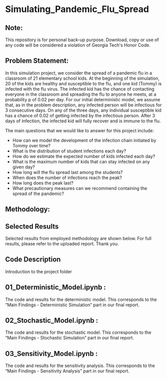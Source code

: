 # Simulating_Pandemic_Flu_Spread

## Note:
This repository is for personal back-up purpose. Download, copy or use of any code will be considered a violation of Georgia Tech's Honor Code.

## Problem Statement:

In this simulation project, we consider the spread of a pandemic flu in a classroom of 21 elementary school
kids. At the beginning of the simulation, 20 of the kids are healthy and susceptible to the flu, and one kid
(Tommy) is infected with the flu virus. The infected kid has the chance of contacting everyone in the
classroom and spreading the flu to anyone he meets, at a probability p of 0.02 per day. For our initial
deterministic model, we assume that, as in the problem description, any infected person will be infectious
for 3 consecutive days. On any of the three days, any individual susceptible kid has a chance of 0.02 of
getting infected by the infectious person. After 3 days of infection, the infected kid will fully recover and
is immune to the flu.

The main questions that we would like to answer for this project include:

* How can we model the development of the infection chain initiated by Tommy over time?
* What is the distribution of student infections each day?
* How do we estimate the expected number of kids infected each day?
* What is the maximum number of kids that can stay infected on any given day?
* How long will the flu spread last among the students?
* When does the number of infections reach the peak?
* How long does the peak last?
* What precautionary measures can we recommend containing the spread of the pandemic?



## Methodology:


## Selected Results
Selected results from employed methodology are shown below. For full results, please refer to the uploaded report. Thank you. 

## Code Description
Introduction to the project folder

## 01_Deterministic_Model.ipynb : 
The code and results for the deterministic model. This corresponds to the “Main Findings - Deterministic Simulation” part in our final report.

## 02_Stochastic_Model.ipynb : 
The code and results for the stochastic model. This corresponds to the “Main Findings - Stochastic Simulation” part in our final report.

## 03_Sensitivity_Model.ipynb : 
The code and results for the sensitivity analysis. This corresponds to the “Main Findings - Sensitivity Analysis” part in our final report.
